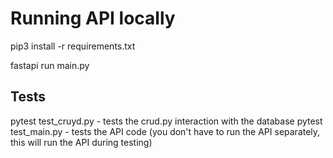 # Running API locally

pip3 install -r requirements.txt

fastapi run main.py

## Tests
pytest test_cruyd.py - tests the crud.py interaction with the database
pytest test_main.py - tests the API code (you don't have to run the API separately, this will run the API during testing)

